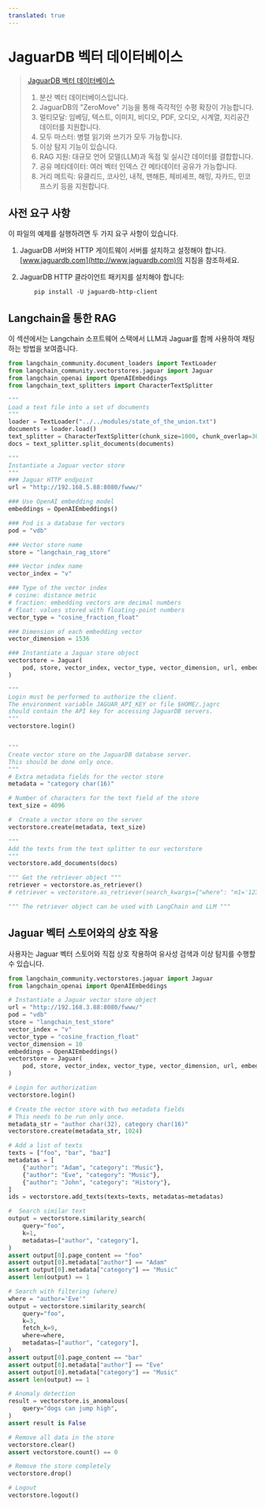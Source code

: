 ```yaml
---
translated: true
---
```


# JaguarDB 벡터 데이터베이스

>[JaguarDB 벡터 데이터베이스](http://www.jaguardb.com/windex.html)
>
>1. 분산 벡터 데이터베이스입니다.
>2. JaguarDB의 "ZeroMove" 기능을 통해 즉각적인 수평 확장이 가능합니다.
>3. 멀티모달: 임베딩, 텍스트, 이미지, 비디오, PDF, 오디오, 시계열, 지리공간 데이터를 지원합니다.
>4. 모두 마스터: 병렬 읽기와 쓰기가 모두 가능합니다.
>5. 이상 탐지 기능이 있습니다.
>6. RAG 지원: 대규모 언어 모델(LLM)과 독점 및 실시간 데이터를 결합합니다.
>7. 공유 메타데이터: 여러 벡터 인덱스 간 메타데이터 공유가 가능합니다.
>8. 거리 메트릭: 유클리드, 코사인, 내적, 맨해튼, 체비셰프, 해밍, 자카드, 민코프스키 등을 지원합니다.

## 사전 요구 사항

이 파일의 예제를 실행하려면 두 가지 요구 사항이 있습니다.
1. JaguarDB 서버와 HTTP 게이트웨이 서버를 설치하고 설정해야 합니다.
   [www.jaguardb.com](http://www.jaguardb.com)의 지침을 참조하세요.

2. JaguarDB HTTP 클라이언트 패키지를 설치해야 합니다:
   ```
       pip install -U jaguardb-http-client
   ```

## Langchain을 통한 RAG

이 섹션에서는 Langchain 소프트웨어 스택에서 LLM과 Jaguar를 함께 사용하여 채팅하는 방법을 보여줍니다.

```python
from langchain_community.document_loaders import TextLoader
from langchain_community.vectorstores.jaguar import Jaguar
from langchain_openai import OpenAIEmbeddings
from langchain_text_splitters import CharacterTextSplitter

"""
Load a text file into a set of documents
"""
loader = TextLoader("../../modules/state_of_the_union.txt")
documents = loader.load()
text_splitter = CharacterTextSplitter(chunk_size=1000, chunk_overlap=300)
docs = text_splitter.split_documents(documents)

"""
Instantiate a Jaguar vector store
"""
### Jaguar HTTP endpoint
url = "http://192.168.5.88:8080/fwww/"

### Use OpenAI embedding model
embeddings = OpenAIEmbeddings()

### Pod is a database for vectors
pod = "vdb"

### Vector store name
store = "langchain_rag_store"

### Vector index name
vector_index = "v"

### Type of the vector index
# cosine: distance metric
# fraction: embedding vectors are decimal numbers
# float: values stored with floating-point numbers
vector_type = "cosine_fraction_float"

### Dimension of each embedding vector
vector_dimension = 1536

### Instantiate a Jaguar store object
vectorstore = Jaguar(
    pod, store, vector_index, vector_type, vector_dimension, url, embeddings
)

"""
Login must be performed to authorize the client.
The environment variable JAGUAR_API_KEY or file $HOME/.jagrc
should contain the API key for accessing JaguarDB servers.
"""
vectorstore.login()


"""
Create vector store on the JaguarDB database server.
This should be done only once.
"""
# Extra metadata fields for the vector store
metadata = "category char(16)"

# Number of characters for the text field of the store
text_size = 4096

#  Create a vector store on the server
vectorstore.create(metadata, text_size)

"""
Add the texts from the text splitter to our vectorstore
"""
vectorstore.add_documents(docs)

""" Get the retriever object """
retriever = vectorstore.as_retriever()
# retriever = vectorstore.as_retriever(search_kwargs={"where": "m1='123' and m2='abc'"})

""" The retriever object can be used with LangChain and LLM """
```

## Jaguar 벡터 스토어와의 상호 작용

사용자는 Jaguar 벡터 스토어와 직접 상호 작용하여 유사성 검색과 이상 탐지를 수행할 수 있습니다.

```python
from langchain_community.vectorstores.jaguar import Jaguar
from langchain_openai import OpenAIEmbeddings

# Instantiate a Jaguar vector store object
url = "http://192.168.3.88:8080/fwww/"
pod = "vdb"
store = "langchain_test_store"
vector_index = "v"
vector_type = "cosine_fraction_float"
vector_dimension = 10
embeddings = OpenAIEmbeddings()
vectorstore = Jaguar(
    pod, store, vector_index, vector_type, vector_dimension, url, embeddings
)

# Login for authorization
vectorstore.login()

# Create the vector store with two metadata fields
# This needs to be run only once.
metadata_str = "author char(32), category char(16)"
vectorstore.create(metadata_str, 1024)

# Add a list of texts
texts = ["foo", "bar", "baz"]
metadatas = [
    {"author": "Adam", "category": "Music"},
    {"author": "Eve", "category": "Music"},
    {"author": "John", "category": "History"},
]
ids = vectorstore.add_texts(texts=texts, metadatas=metadatas)

#  Search similar text
output = vectorstore.similarity_search(
    query="foo",
    k=1,
    metadatas=["author", "category"],
)
assert output[0].page_content == "foo"
assert output[0].metadata["author"] == "Adam"
assert output[0].metadata["category"] == "Music"
assert len(output) == 1

# Search with filtering (where)
where = "author='Eve'"
output = vectorstore.similarity_search(
    query="foo",
    k=3,
    fetch_k=9,
    where=where,
    metadatas=["author", "category"],
)
assert output[0].page_content == "bar"
assert output[0].metadata["author"] == "Eve"
assert output[0].metadata["category"] == "Music"
assert len(output) == 1

# Anomaly detection
result = vectorstore.is_anomalous(
    query="dogs can jump high",
)
assert result is False

# Remove all data in the store
vectorstore.clear()
assert vectorstore.count() == 0

# Remove the store completely
vectorstore.drop()

# Logout
vectorstore.logout()
```
